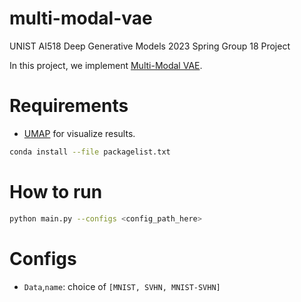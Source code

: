 # multi-modal-vae
UNIST AI518 Deep Generative Models 2023 Spring Group 18 Project

In this project, we implement [Multi-Modal VAE](https://arxiv.org/abs/1911.03393).

# Requirements

- [UMAP](https://umap-learn.readthedocs.io/en/latest/) for visualize results.
```bash
conda install --file packagelist.txt
```

# How to run

```bash
python main.py --configs <config_path_here>
```

# Configs

- `Data`,`name`: choice of `[MNIST, SVHN, MNIST-SVHN]`
